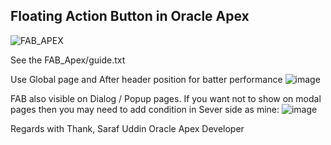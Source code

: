 <h2>Floating Action Button in Oracle Apex</h2>

![FAB_APEX](https://github.com/Sarafuddin000/FAB_Apex/assets/39001823/144b91fc-f35c-49da-a063-b95eaede3cf8)

See the FAB_Apex/guide.txt 


Use Global page and After header position for batter performance
![image](https://github.com/Sarafuddin000/FAB_Apex/assets/39001823/9d0217f8-f889-4fad-8f08-1fb12d7f868a)

FAB also visible on Dialog / Popup pages. If you want not to show on modal pages then you may need to add condition in Sever side as mine: ![image](https://github.com/Sarafuddin000/FAB_Apex/assets/39001823/b6b65aa9-8766-4892-b972-123a76bfcaea)


Regards with Thank,
Saraf Uddin
Oracle Apex Developer
